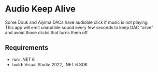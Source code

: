 # Audio Keep Alive

Some Douk and Aiyima DACs have audioble click if music is not playing. This app will emit unaudible sound every few seconds to keep DAC "alive" and avoid those clicks that turns them off

## Requirements

- run: .NET 6
- build: Visual Studio 2022, .NET 6 SDK
